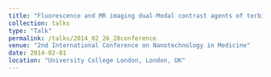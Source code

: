 ```yaml
---
title: "Fluorescence and MR imaging dual-Modal contrast agents of terbium doped gadolinium oxide prepared by LAL"
collection: talks
type: "Talk"
permalink: /talks/2014_02_26_28conference
venue: "2nd International Conference on Nanotechnology in Medicine"
date: 2014-02-01
location: "University College London, London, UK"
---
```

